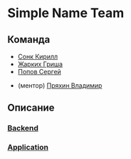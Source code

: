 # Simple Name Team

## Команда
+ [Сонк Кирилл](https://github.com/kirillsonk)
+ [Жарких Гриша](https://github.com/grisha23)
+ [Попов Сергей](https://github.com/ownperception) 
* (ментор) [Пряхин Владимир](https://github.com/pryahin)

## Описание
### [Backend](https://github.com/go-park-mail-ru/2018_2_Simple_Name)
### [Application](http://simplegame.now.sh)

